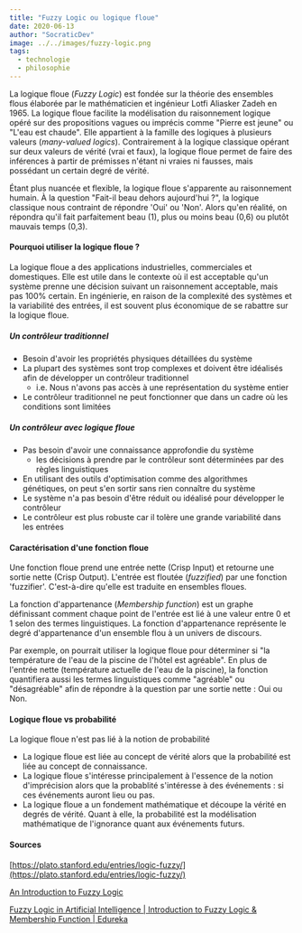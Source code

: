 ```yaml
---
title: "Fuzzy Logic ou logique floue"
date: 2020-06-13
author: "SocraticDev"
image: ../../images/fuzzy-logic.png
tags:
  - technologie
  - philosophie
---
```


La logique floue (_Fuzzy Logic_) est fondée sur la théorie des ensembles flous élaborée par le mathématicien et ingénieur Lotfi Aliasker Zadeh en 1965. La logique floue facilite la modélisation du raisonnement logique opéré sur des propositions vagues ou imprécis comme "Pierre est jeune" ou "L'eau est chaude". Elle appartient à la famille des logiques à plusieurs valeurs (_many-valued logics_). Contrairement à la logique classique opérant sur deux valeurs de vérité (vrai et faux), la logique floue permet de faire des inférences à partir de prémisses n'étant ni vraies ni fausses, mais possédant un certain degré de vérité.

Étant plus nuancée et flexible, la logique floue s'apparente au raisonnement humain. À la question "Fait-il beau dehors aujourd'hui ?", la logique classique nous contraint de répondre 'Oui' ou 'Non'. Alors qu'en réalité, on répondra qu'il fait parfaitement beau (1), plus ou moins beau (0,6) ou plutôt mauvais temps (0,3).

#### Pourquoi utiliser la logique floue ?

La logique floue a des applications industrielles, commerciales et domestiques. Elle est utile dans le contexte où il est acceptable qu'un système prenne une décision suivant un raisonnement acceptable, mais pas 100% certain. En ingénierie, en raison de la complexité des systèmes et la variabilité des entrées, il est souvent plus économique de se rabattre sur la logique floue.

##### Un contrôleur traditionnel

- Besoin d'avoir les propriétés physiques détaillées du système
- La plupart des systèmes sont trop complexes et doivent être idéalisés afin de développer un contrôleur traditionnel
  - i.e. Nous n'avons pas accès à une représentation du système entier
- Le contrôleur traditionnel ne peut fonctionner que dans un cadre où les conditions sont limitées

##### Un contrôleur avec logique floue

- Pas besoin d'avoir une connaissance approfondie du système
  - les décisions à prendre par le contrôleur sont déterminées par des règles linguistiques
- En utilisant des outils d'optimisation comme des algorithmes génétiques, on peut s'en sortir sans rien connaître du système
- Le système n'a pas besoin d'être réduit ou idéalisé pour développer le contrôleur
- Le contrôleur est plus robuste car il tolère une grande variabilité dans les entrées

#### Caractérisation d'une fonction floue

Une fonction floue prend une entrée nette (Crisp Input) et retourne une sortie nette (Crisp Output). L'entrée est floutée (_fuzzified_) par une fonction 'fuzzifier'. C'est-à-dire qu'elle est traduite en ensembles floues.

La fonction d'appartenance (_Membership function_) est un graphe définissant comment chaque point de l'entrée est lié à une valeur entre 0 et 1 selon des termes linguistiques. La fonction d'appartenance représente le degré d'appartenance d'un ensemble flou à un univers de discours.

Par exemple, on pourrait utiliser la logique floue pour déterminer si "la température de l'eau de la piscine de l'hôtel est agréable". En plus de l'entrée nette (température actuelle de l'eau de la piscine), la fonction quantifiera aussi les termes linguistiques comme "agréable" ou "désagréable" afin de répondre à la question par une sortie nette : Oui ou Non.

#### Logique floue vs probabilité

La logique floue n'est pas lié à la notion de probabilité

- La logique floue est liée au concept de vérité alors que la probabilité est liée au concept de connaissance.
- La logique floue s'intéresse principalement à l'essence de la notion d'imprécision alors que la probablité s'intéresse à des événements : si ces événements auront lieu ou pas.
- La logique floue a un fondement mathématique et découpe la vérité en degrés de vérité. Quant à elle, la probabilité est la modélisation mathématique de l'ignorance quant aux événements futurs.

#### Sources

[https://plato.stanford.edu/entries/logic-fuzzy/](https://plato.stanford.edu/entries/logic-fuzzy/)

[An Introduction to Fuzzy Logic](https://www.youtube.com/watch?v=rln_kZbYaWc)

[Fuzzy Logic in Artificial Intelligence | Introduction to Fuzzy Logic & Membership Function | Edureka](https://www.youtube.com/watch?v=xD1c8jTFF78&t=945s)
